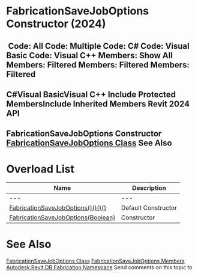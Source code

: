 # FabricationSaveJobOptions Constructor (2024)

﻿
 Code: All Code: Multiple Code: C# Code: Visual Basic Code: Visual C++  Members: Show All Members: Filtered Members: Filtered Members: Filtered   
---  
C#Visual BasicVisual C++
Include Protected MembersInclude Inherited Members
Revit 2024 API  
---  
FabricationSaveJobOptions Constructor   
[FabricationSaveJobOptions Class](20934444-987d-1169-1619-2adb54377e7d.md "FabricationSaveJobOptions Class") See Also  
---  
# Overload List
| Name | Description |
| --- | --- |
| --- | --- | --- |
| [FabricationSaveJobOptions()()()()](7ea9024b-f0ab-ca4b-2796-6e066b03c233.md "FabricationSaveJobOptions Constructor") | Default Constructor |
| [FabricationSaveJobOptions(Boolean)](c80203c8-a028-0df5-a5aa-a0b85350a71a.md "FabricationSaveJobOptions Constructor \(Boolean\)") | Constructor |

# See Also
[FabricationSaveJobOptions Class](20934444-987d-1169-1619-2adb54377e7d.md "FabricationSaveJobOptions Class")
[FabricationSaveJobOptions Members](4bfb6351-e132-f47d-6797-e30dccf91c8d.md "FabricationSaveJobOptions Members")
[Autodesk.Revit.DB.Fabrication Namespace](49e74a25-7ea1-efa6-548a-a3c3d0655e43.md "Autodesk.Revit.DB.Fabrication Namespace")
Send comments on this topic to 